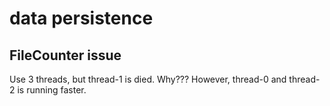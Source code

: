 # data persistence


## FileCounter issue
Use 3 threads, but thread-1 is died. Why???
However, thread-0 and thread-2 is running faster.